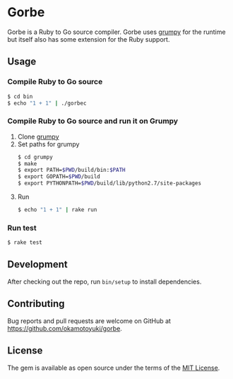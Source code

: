 # Gorbe

Gorbe is a Ruby to Go source compiler.
Gorbe uses [grumpy](https://github.com/google/grumpy) for the runtime but itself also has some extension for the Ruby support.

<!--
## Installation

Add this line to your application's Gemfile:

```ruby
gem 'gorbe'
```

And then execute:

    $ bundle

Or install it yourself as:

    $ gem install gorbe
-->

## Usage

### Compile Ruby to Go source

```bash
$ cd bin
$ echo "1 + 1" | ./gorbec
```

### Compile Ruby to Go source and run it on Grumpy

1. Clone [grumpy](https://github.com/google/grumpy)
2. Set paths for grumpy 
    ```bash
    $ cd grumpy
    $ make
    $ export PATH=$PWD/build/bin:$PATH
    $ export GOPATH=$PWD/build
    $ export PYTHONPATH=$PWD/build/lib/python2.7/site-packages
    ```
3. Run
    ```bash
    $ echo "1 + 1" | rake run
    ```
    
### Run test
    
```bash
$ rake test
```

## Development

After checking out the repo, run `bin/setup` to install dependencies.
<!--
You can also run `bin/console` for an interactive prompt that will allow you to experiment.

To install this gem onto your local machine, run `bundle exec rake install`. To release a new version, update the version number in `version.rb`, and then run `bundle exec rake release`, which will create a git tag for the version, push git commits and tags, and push the `.gem` file to [rubygems.org](https://rubygems.org).
-->

## Contributing

Bug reports and pull requests are welcome on GitHub at https://github.com/okamotoyuki/gorbe.

## License

The gem is available as open source under the terms of the [MIT License](https://opensource.org/licenses/MIT).
